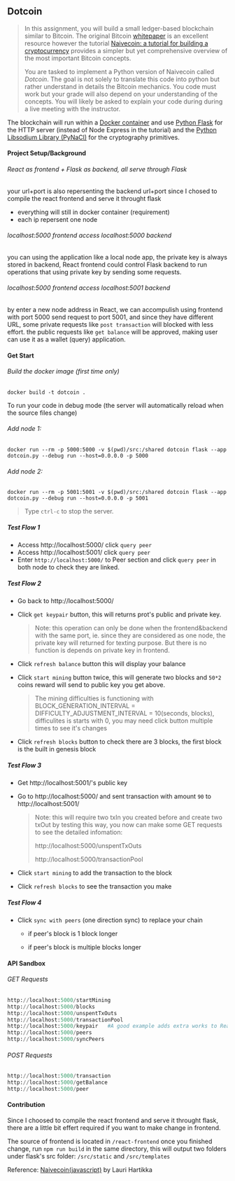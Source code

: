 Dotcoin
-----

> In this assignment, you will build a small ledger-based blockchain similar to Bitcoin. The original Bitcoin [whitepaper](https://Bitcoin.org/Bitcoin.pdf) is an excellent resource however the tutorial [Naivecoin: a tutorial for building a cryptocurrency](https://lhartikk.github.io/) provides a simpler but yet comprehensive overview of the most important Bitcoin concepts.
>
> You are tasked to implement a Python version of Naivecoin called *Dotcoin*. The goal is not solely to translate this code into python but rather understand in details the Bitcoin mechanics. You code must work but your grade will also depend on your understanding of the concepts. You will likely be asked to explain your code during during a live meeting with the instructor. 

The blockchain will run within a [Docker container](https://thierrysans.me/CSCD27/doc/docker/) and use [Python Flask](https://palletsprojects.com/p/flask/) for the HTTP server (instead of Node Express in the tutorial) and the [Python Libsodium Library (PyNaCl)](https://pynacl.readthedocs.io/en/latest/) for the cryptography primitives.



#### Project Setup/Background

###### React as frontend + Flask as backend, all serve through Flask

your url+port is also repersenting the backend url+port since I chosed to compile the react frontend and serve it throught flask

- everything will still in docker container (requirement)
- each ip repersent one node

###### localhost:5000 frontend access localhost:5000 backend

you can using the application like a local node app, the private key is always stored in backend, React frontend could control Flask backend to run operations that using private key by sending some requests.

###### localhost:5000 frontend access localhost:5001 backend

by enter a new node address in React, we can accompulish using frontend with port 5000 send request to port 5001, and since they have different URL, some private requests like `post transaction` will blocked with less effort. the public requests like `get balance` will be approved, making user can use it as a wallet (query) application.



#### Get Start

###### Build the docker image (first time only)

```
docker build -t dotcoin .
```

To run your code in debug mode (the server will automatically reload when the source files change)

###### Add node 1:

```
docker run --rm -p 5000:5000 -v $(pwd)/src:/shared dotcoin flask --app dotcoin.py --debug run --host=0.0.0.0 -p 5000
```

###### Add node 2:

```
docker run --rm -p 5001:5001 -v $(pwd)/src:/shared dotcoin flask --app dotcoin.py --debug run --host=0.0.0.0 -p 5001
```

> Type `ctrl-c` to stop the server. 

##### Test Flow 1

- Access http://localhost:5000/ click `query peer`
- Access http://localhost:5001/ click `query peer`
- Enter `http://localhost:5000/` to Peer section and click `query peer` in both node to check they are linked.

##### Test Flow 2

- Go back to http://localhost:5000/

- Click `get keypair` button, this will returns prot's public and private key.

  > Note: this operation can only be done when the frontend&backend with the same port, ie. since they are considered as one node, the private key will returned for texting purpose. But there is no function is depends on private key in frontend.

- Click `refresh balance` button this will display your balance

- Click `start mining` button twice, this will generate two blocks and `50*2` coins reward will send to public key you get above.

  > The mining difficulties is functioning with BLOCK_GENERATION_INTERVAL = DIFFICULTY_ADJUSTMENT_INTERVAL = 10(seconds, blocks), difficulites is starts with 0, you may  need click button multiple times to see it's changes 

- Click `refresh blocks` button to check there are 3 blocks, the first block is the built in genesis block

##### Test Flow 3

- Get http://localhost:5001/'s public key

- Go to http://localhost:5000/ and sent transaction with amount `90` to http://localhost:5001/ 

  > Note: this will require two txIn you created before and create two txOut by testing this way, you now can make some GET requests to see the detailed infomation:
  >
  > http://localhost:5000/unspentTxOuts  
  >
  > http://localhost:5000/transactionPool

- Click `start mining` to add the transaction to the block
- Click `refresh blocks` to see the transaction you make

##### Test Flow 4

- Click `sync with peers` (one direction sync) to replace your chain 

  - if peer's block is 1 block longer

  - if peer's block is multiple blocks longer




#### API Sandbox

###### GET Requests

```python
http://localhost:5000/startMining
http://localhost:5000/blocks
http://localhost:5000/unspentTxOuts
http://localhost:5000/transactionPool
http://localhost:5000/keypair	#A good example adds extra works to React -> require same url:port
http://localhost:5000/peers
http://localhost:5000/syncPeers
```

###### POST Requests

```python
http://localhost:5000/transaction
http://localhost:5000/getBalance
http://localhost:5000/peer
```



#### Contribution

Since I choosed to compile the react frontend and serve it throught flask, there are a little bit effert required if you want to make change in frontend.

The source of frontend is located in `/react-frontend` once you finished change, run `npm run build` in the same directory, this will output two folders under flask's src folder: `/src/static` and `/src/templates`



Reference: [Naivecoin(javascript)](https://lhartikk.github.io/about/) by Lauri Hartikka

